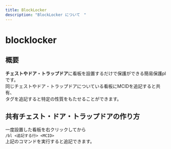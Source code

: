 ```yaml
---
title: BlockLocker
description: "BlockLocker について　"
---
```


# blocklocker

## 概要

**チェストやドア・トラップドア**に看板を設置するだけで保護ができる簡易保護plです。
<br>同じチェストやドア・トラップドアについている看板にMCIDを追記すると共有、
<br>タグを追記すると特定の性質をもたせることができます。

## 共有チェスト・ドア・トラップドアの作り方

一度設置した看板を右クリックしてから
<br>`/bl <追記する行> <MCID>`
<br>上記のコマンドを実行すると追記できます。
